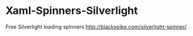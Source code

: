 Xaml-Spinners-Silverlight
=========================

Free Silverlight loading spinners http://blackspike.com/silverlight-spinner/
